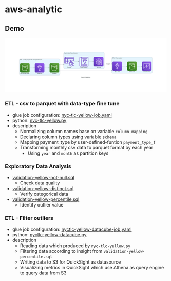 # aws-analytic

## Demo

![demo-diagram](./demo-diagram.png)

### ETL - csv to parquet with data-type fine tune

- glue job configuration: [nyc-tlc-yellow-job.yaml](glue/nyc-tlc-yellow-job.yaml)
- python: [nyc-tlc-yellow.py](glue/nyc-tlc-yellow.py)
- description
    - Normalizing column names base on variable `column_mapping`
    - Declaring column types using variable `schema`
    - Mapping payment_type by user-defined-funtion `payment_type_f`
    - Transforming monthly csv data to parquet format by each year
        - Using `year` and `month` as partition keys

### Exploratory Data Analysis

- [validation-yellow-not-null.sql](athena/validation-yellow-not-null.sql)
    - Check data quality
- [validation-yellow-distinct.sql](athena/validation-yellow-distinct.sql)
    - Verify categorical data
- [validation-yellow-percentile.sql](athena/validation-yellow-percentile.sql)
    - Identify outlier value

### ETL - Filter outliers

- glue job configuration: [nyctlc-yellow-datacube-job.yaml](glue/nyctlc-yellow-datacube-job.yaml)
- python: [nyctlc-yellow-datacube.py](glue/nyctlc-yellow-datacube.py)
- description
    - Reading data which produced by `nyc-tlc-yellow.py`
    - Filtering data according to insight from `validation-yellow-percentile.sql`
    - Writing data to S3 for QuickSight as datasource
    - Visualizing metrics in QuickSight which use Athena as query engine to query data from S3
